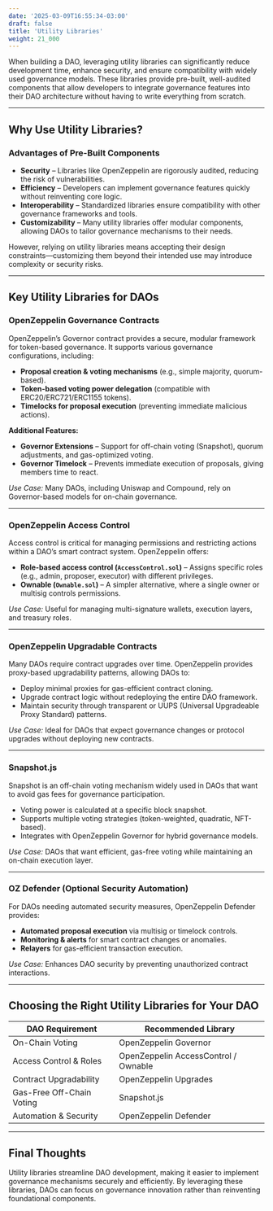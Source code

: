 ```yaml
---
date: '2025-03-09T16:55:34-03:00'
draft: false
title: 'Utility Libraries'
weight: 21_000
---
```


When building a DAO, leveraging utility libraries can significantly reduce development time, enhance security, and ensure compatibility with widely used governance models. These libraries provide pre-built, well-audited components that allow developers to integrate governance features into their DAO architecture without having to write everything from scratch.  

---

## **Why Use Utility Libraries?**  

### **Advantages of Pre-Built Components**  
- **Security** – Libraries like OpenZeppelin are rigorously audited, reducing the risk of vulnerabilities.  
- **Efficiency** – Developers can implement governance features quickly without reinventing core logic.  
- **Interoperability** – Standardized libraries ensure compatibility with other governance frameworks and tools.  
- **Customizability** – Many utility libraries offer modular components, allowing DAOs to tailor governance mechanisms to their needs.  

However, relying on utility libraries means accepting their design constraints—customizing them beyond their intended use may introduce complexity or security risks.  

---

## **Key Utility Libraries for DAOs**  

### **OpenZeppelin Governance Contracts**  
OpenZeppelin’s Governor contract provides a secure, modular framework for token-based governance. It supports various governance configurations, including:  

- **Proposal creation & voting mechanisms** (e.g., simple majority, quorum-based).  
- **Token-based voting power delegation** (compatible with ERC20/ERC721/ERC1155 tokens).  
- **Timelocks for proposal execution** (preventing immediate malicious actions).  

**Additional Features:**  

- **Governor Extensions** – Support for off-chain voting (Snapshot), quorum adjustments, and gas-optimized voting.  
- **Governor Timelock** – Prevents immediate execution of proposals, giving members time to react.  

*Use Case:* Many DAOs, including Uniswap and Compound, rely on Governor-based models for on-chain governance.  

---

### **OpenZeppelin Access Control**  
Access control is critical for managing permissions and restricting actions within a DAO’s smart contract system. OpenZeppelin offers:  

- **Role-based access control (`AccessControl.sol`)** – Assigns specific roles (e.g., admin, proposer, executor) with different privileges.  
- **Ownable (`Ownable.sol`)** – A simpler alternative, where a single owner or multisig controls permissions.  

*Use Case:* Useful for managing multi-signature wallets, execution layers, and treasury roles.  

---

### **OpenZeppelin Upgradable Contracts**  
Many DAOs require contract upgrades over time. OpenZeppelin provides proxy-based upgradability patterns, allowing DAOs to:  

- Deploy minimal proxies for gas-efficient contract cloning.  
- Upgrade contract logic without redeploying the entire DAO framework.  
- Maintain security through transparent or UUPS (Universal Upgradeable Proxy Standard) patterns.  

*Use Case:* Ideal for DAOs that expect governance changes or protocol upgrades without deploying new contracts.  

---

### **Snapshot.js**  
Snapshot is an off-chain voting mechanism widely used in DAOs that want to avoid gas fees for governance participation.  

- Voting power is calculated at a specific block snapshot.  
- Supports multiple voting strategies (token-weighted, quadratic, NFT-based).  
- Integrates with OpenZeppelin Governor for hybrid governance models.  

*Use Case:* DAOs that want efficient, gas-free voting while maintaining an on-chain execution layer.  

---

### **OZ Defender** (Optional Security Automation)  
For DAOs needing automated security measures, OpenZeppelin Defender provides:  

- **Automated proposal execution** via multisig or timelock controls.  
- **Monitoring & alerts** for smart contract changes or anomalies.  
- **Relayers** for gas-efficient transaction execution.  

*Use Case:* Enhances DAO security by preventing unauthorized contract interactions.  

---

## **Choosing the Right Utility Libraries for Your DAO**  

| **DAO Requirement** | **Recommended Library** |
|--------------------|----------------------|
| On-Chain Voting | OpenZeppelin Governor |
| Access Control & Roles | OpenZeppelin AccessControl / Ownable |
| Contract Upgradability | OpenZeppelin Upgrades |
| Gas-Free Off-Chain Voting | Snapshot.js |
| Automation & Security | OpenZeppelin Defender |

---

## **Final Thoughts**  

Utility libraries streamline DAO development, making it easier to implement governance mechanisms securely and efficiently. By leveraging these libraries, DAOs can focus on governance innovation rather than reinventing foundational components.  

